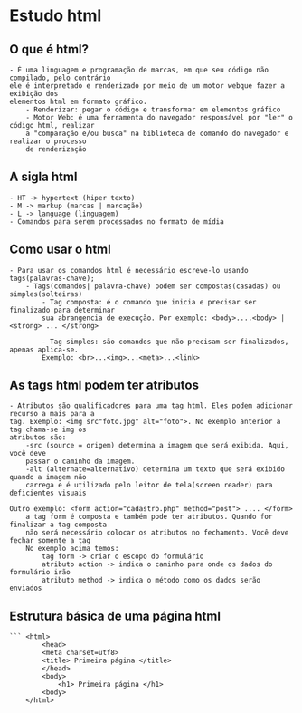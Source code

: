 # Estudo html
## O que é html?
    - É uma linguagem e programação de marcas, em que seu código não compilado, pelo contrário
    ele é interpretado e renderizado por meio de um motor webque fazer a exibição dos 
    elementos html em formato gráfico.
        - Renderizar: pegar o código e transformar em elementos gráfico
        - Motor Web: é uma ferramenta do navegador responsável por "ler" o código html, realizar
        a "comparação e/ou busca" na biblioteca de comando do navegador e realizar o processo
        de renderização

## A sigla html
    - HT -> hypertext (hiper texto)
    - M -> markup (marcas | marcação)
    - L -> language (linguagem)
    - Comandos para serem processados no formato de mídia

## Como usar o html
    - Para usar os comandos html é necessário escreve-lo usando tags(palavras-chave);
        - Tags(comandos| palavra-chave) podem ser compostas(casadas) ou simples(solteiras)
            - Tag composta: é o comando que inicia e precisar ser finalizado para determinar
            sua abrangencia de execução. Por exemplo: <body>....<body> | <strong> ... </strong>

            - Tag simples: são comandos que não precisam ser finalizados, apenas aplica-se.
            Exemplo: <br>...<img>...<meta>...<link>

## As tags html podem ter atributos
    - Atributos são qualificadores para uma tag html. Eles podem adicionar recurso a mais para a 
    tag. Exemplo: <img src"foto.jpg" alt="foto">. No exemplo anterior a tag chama-se img os 
    atributos são:
        -src (source = origem) determina a imagem que será exibida. Aqui, você deve 
        passar o caminho da imagem.
        -alt (alternate=alternativo) determina um texto que será exibido quando a imagem não
        carrega e é utilizado pelo leitor de tela(screen reader) para deficientes visuais

    Outro exemplo: <form action="cadastro.php" method="post"> .... </form>
        a tag form é composta e também pode ter atributos. Quando for finalizar a tag composta
        não será necessário colocar os atributos no fechamento. Você deve fechar somente a tag
        No exemplo acima temos:
            tag form -> criar o escopo do formulário
            atributo action -> indica o caminho para onde os dados do formulário irão
            atributo method -> indica o método como os dados serão enviados

## Estrutura básica de uma página html

    ``` <html>
            <head>
            <meta charset=utf8>
            <title> Primeira página </title>
            </head>
            <body>
                <h1> Primeira página </h1>
            <body>    
        </html>
```